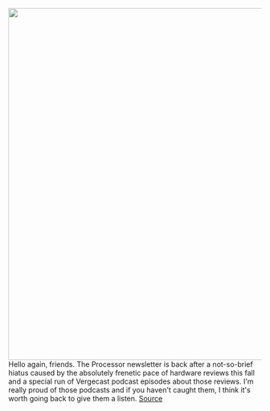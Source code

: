 <img src='https://cdn.vox-cdn.com/thumbor/-l8hqsMsn5Kgithf6SoyTsr_3qs=/0x0:1820x1213/1200x800/filters:focal(765x462:1055x752)/cdn.vox-cdn.com/uploads/chorus_image/image/67741210/EVBr3e7UwAAFMRN.0.0.jpeg' width='700px' /><br/>
Hello again, friends. The Processor newsletter is back after a not-so-brief hiatus caused by the absolutely frenetic pace of hardware reviews this fall and a special run of Vergecast podcast episodes about those reviews. I'm really proud of those podcasts and if you haven't caught them, I think it's worth going back to give them a listen.
<a href='https://www.theverge.com/2020/11/5/21550150/ps5-controller-magsafe-iphone-12-pixel-reverse-wireless-charging'> Source <a/>
